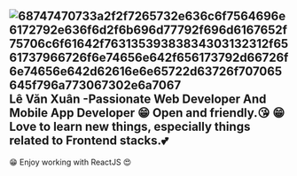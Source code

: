 ![68747470733a2f2f7265732e636c6f7564696e6172792e636f6d2f6b696d77792f696d6167652f75706c6f61642f76313539383834303132312f6561737966726f6e74656e642f656173792d66726f6e74656e642d62616e6e65722d63726f707065645f796a773067302e6a7067](https://user-images.githubusercontent.com/104334247/217893889-12213b21-7ef5-40f7-8c2f-592060c9d544.jpeg)
Lê Văn Xuân -Passionate Web Developer And Mobile App Developer
😁 Open and friendly.😘
😁 Love to learn new things, especially things related to Frontend stacks.💕
---------------------------------------------------------------------------------
😁 Enjoy working with ReactJS 😍
